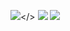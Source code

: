 
<img src="https://github-readme-stats.vercel.app/api?username=LecoSchmittElias&show_icons=true&theme=tokyonight" ALIGN=Justify></> 
<img src="https://github-readme-streak-stats.herokuapp.com/?user=LecoSchmittElias&theme=tokyonight"/>
<img src="https://github-readme-stats-eight-theta.vercel.app/api/top-langs/?username=LecoSchmittElias&layout=compact&langs_count=8&theme=tokyonight&include_all_commits=true&count_private=true"/> 
